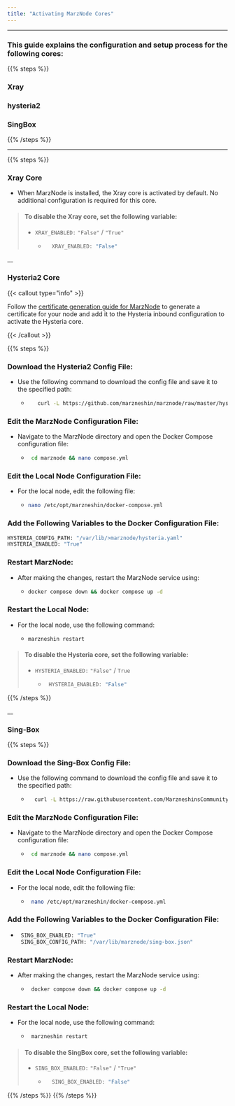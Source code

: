 ```yaml
---
title: "Activating MarzNode Cores"
---
```


   
 ___
  
### This guide explains the configuration and setup process for the following cores:

{{% steps %}}

### **Xray**  
### **hysteria2**
### **SingBox**  

{{% /steps %}}
 ___


{{% steps %}}

### Xray Core  
* When MarzNode is installed, the Xray core is activated by default. No additional configuration is required for this core.

>#### To disable the Xray core, set the following variable:
>* `XRAY_ENABLED:` `"False"` / `"True"`
>    - ```bash
>        XRAY_ENABLED: "False"
>       ```
>
>
  
__

### Hysteria2 Core

{{< callout type="info" >}}

Follow the [certificate generation guide for MarzNode](nskskks) to generate a certificate for your node and add it to the Hysteria inbound configuration to activate the Hysteria core.

{{< /callout >}}

 {{% steps %}}

### Download the Hysteria2 Config File:
*  Use the following command to download the config file and save it to the specified path:
    - ```bash
         curl -L https://github.com/marzneshin/marznode/raw/master/hysteria.yaml > /var/lib/marznode/hysteria.yaml
       ```
### Edit the MarzNode Configuration File:
* Navigate to the MarzNode directory and open the Docker Compose configuration file:
    - ```bash
       cd marznode && nano compose.yml
      ```
### Edit the Local Node Configuration File:
* For the local node, edit the following file:
    - ```bash
      nano /etc/opt/marzneshin/docker-compose.yml
      ```

### Add the Following Variables to the Docker Configuration File:

  ```bash
HYSTERIA_CONFIG_PATH: "/var/lib/>marznode/hysteria.yaml"  
HYSTERIA_ENABLED: "True"  
 ```

### Restart MarzNode:
* After making the changes, restart the MarzNode service using:

    - ```bash
      docker compose down && docker compose up -d
      ```
### Restart the Local Node:
* For the local node, use the following command:
    
     - ```bash
       marzneshin restart
        ```


> #### To disable the Hysteria core, set the following variable:
> 
> * `HYSTERIA_ENABLED:` `"False"` / `True`
>    - ```bash
>       HYSTERIA_ENABLED: "False"  
>      ```
>
   {{% /steps %}}

__


### Sing-Box
 {{% steps %}}

 ### Download the Sing-Box Config File:
  * Use the following command to download the config file and save it to the specified path:

     - ```bash
         curl -L https://raw.githubusercontent.com/MarzneshinsCommunity/files/refs/heads/main/sing-box.json > /var/lib/marznode/sing-box.json
         ```

### Edit the MarzNode Configuration File:
* Navigate to the MarzNode directory and open the Docker Compose configuration file:
    - ```bash
       cd marznode && nano compose.yml
        ```
### Edit the Local Node Configuration File:
*  For the local node, edit the following file:
    - ```bash
       nano /etc/opt/marzneshin/docker-compose.yml
        ```

### Add the Following Variables to the Docker Configuration File:
* ```bash
   SING_BOX_ENABLED: "True"
   SING_BOX_CONFIG_PATH: "/var/lib/marznode/sing-box.json"

   ```
### Restart MarzNode:
* After making the changes, restart the MarzNode service using:
    - ```bash
       docker compose down && docker compose up -d
        ```
### Restart the Local Node:
* For the local node, use the following command:
    - ```bash 
       marzneshin restart
       ```
 >   #### To disable the SingBox core, set the following variable:
 >  * `SING_BOX_ENABLED:` `"False"` / `"True"`
 >       - ```bash
 >           SING_BOX_ENABLED: "False"
 >           ```



  {{% /steps %}}
{{% /steps %}}

